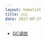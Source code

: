 ```yaml
---
layout: homelist
title: ccc
date: 2017-09-27
---
```


* [GC调优](/home/hotspot/gc/aaa/bbb/ccc/gc-tuning.html?%E8%99%9A%E6%8B%9F%E6%9C%BA%2C%E5%9E%83%E5%9C%BE%E5%9B%9E%E6%94%B6%2Caaa%2Cbbb%2Cccc)
